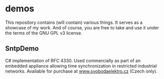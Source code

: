 # demos
This repository contains (will contain) various things. It serves as a showcase of my work. And of course, you are free to take and use it under the terms of the GNU GPL v3 license.

## SntpDemo
C# implementation of RFC 4330. Used commercially as part of an embedded appliance allowing time synchronization in restricted industrial networks. Available for purchase at www.svobodaelektro.cz (Czech only).

